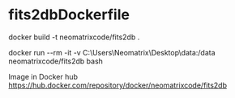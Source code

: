 # fits2dbDockerfile

docker build -t neomatrixcode/fits2db .

docker run --rm -it -v C:\Users\Neomatrix\Desktop\data:/data neomatrixcode/fits2db bash

Image in Docker hub
https://hub.docker.com/repository/docker/neomatrixcode/fits2db
